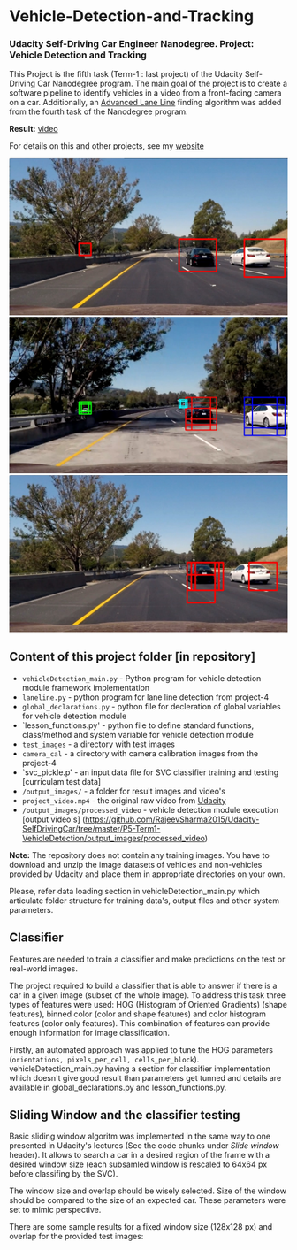 # Vehicle-Detection-and-Tracking
### Udacity Self-Driving Car Engineer Nanodegree. Project: Vehicle Detection and Tracking

This Project is the fifth task (Term-1 : last project) of the Udacity Self-Driving Car Nanodegree program. The main goal of the project is to create 
a software pipeline to identify vehicles in a video from a front-facing camera on a car. Additionally, an [Advanced Lane Line](https://github.com/RajeevSharma2015/Udacity-SelfDrivingCar/new/master/P5-Term1-VehicleDetection) 
finding algorithm was added from the fourth task of the Nanodegree program.

**Result:** [video](https://drive.google.com/file/d/1JsZYJqyH0e55xl2ncq6T4AXdr0qblPxv/view?usp=sharing)

For details on this and other projects, see my [website](https://github.com/rajeevsharma2015)

![ Find Car Process - Outcome ](output_images/test_images/find_car_process_test6.jpg)
![ Find Car's Processes - Outcome ](output_images/test_images/test_imagesslide_window_test5.jpg)
![ Find Car's Processes - Outcome ](output_images/test_images/test6.jpg)

## Content of this project folder [in repository]

- `vehicleDetection_main.py` - Python program for vehicle detection module framework implementation
- `laneline.py` - python program for lane line detection from project-4
- `global_declarations.py` - python file for decleration of global variables for vehicle detection module
- `lesson_functions.py' - python file to define standard functions, class/method and system variable for vehicle detection module
- `test_images` - a directory with test images
- `camera_cal` - a directory with camera calibration images from the project-4
- `svc_pickle.p' - an input data file for SVC classifier training and testing [curriculam test data]
- `/output_images/` - a folder for result images and video's
- `project_video.mp4` - the original raw video from [Udacity](https://github.com/udacity/CarND-Vehicle-Detection)
- `/output_images/processed_video` - vehicle detection module execution [output video's] (https://github.com/RajeevSharma2015/Udacity-SelfDrivingCar/tree/master/P5-Term1-VehicleDetection/output_images/processed_video)

**Note:** The repository does not contain any training images. You have to download and unzip the image datasets of vehicles and 
non-vehicles provided by Udacity and place them in appropriate directories on your own.

Please, refer data loading section in vehicleDetection_main.py which articulate folder structure for training data's, output files and other system parameters.


## Classifier

Features are needed to train a classifier and make predictions on the test or real-world images.

The project required to build a classifier that is able to answer if there is a car in a given image (subset of the whole image).
To address this task three types of features were used: HOG (Histogram of Oriented Gradients) (shape features), binned color 
(color and shape features) and color histogram features (color only features). This combination of features can provide enough 
information for image classification.

Firstly, an automated approach was applied to tune the HOG parameters (`orientations, pixels_per_cell, cells_per_block`). vehicleDetection_main.py
having a section for classifier implementation which doesn't give good result than parameters get tunned and details are available in 
global_declarations.py and lesson_functions.py. 


## Sliding Window and the classifier testing

Basic sliding window algoritm was implemented in the same way to one presented in Udacity's lectures (See the code chunks under 
*Slide window* header). It allows to search a car in a desired region of the frame with a desired window size (each subsamled 
window is rescaled to 64x64 px before classifing by the SVC).

The window size and overlap should be wisely selected. Size of the window should be compared to the size of an expected car. 
These parameters were set to mimic perspective.

There are some sample results for a fixed window size (128x128 px) and overlap for the provided test images:





